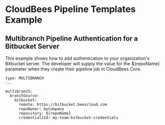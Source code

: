 # CloudBees Pipeline Templates Example
## Multibranch Pipeline Authentication for a Bitbucket Server

This example shows how to add authentication to your organization's Bitbucket server. The developer will supply the value for the ${repoName} parameter when they create their pipeline job in CloudBees Core.

````
type: MULTIBRANCH
...

multibranch:
  branchSource:
    bitbucket:
      remote: https://bitbucket.beescloud.com
      repoOwner: myCompany
      repository: ${repoName}
      credentialsId: my-team-bitbucket-credentials
````